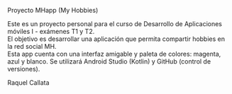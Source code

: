 Proyecto MHapp (My Hobbies)

Este es un proyecto personal para el curso de Desarrollo de Aplicaciones móviles I - exámenes T1 y T2.  
El objetivo es desarrollar una aplicación que permita compartir hobbies en la red social MH.  
Esta app cuenta con una interfaz amigable y paleta de colores: magenta, azul y blanco.
Se utilizará Android Studio (Kotlin) y GitHub (control de versiones).

Raquel Callata
